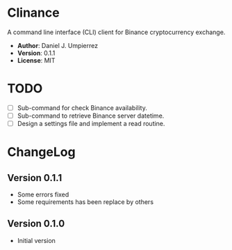 # Clinance
A command line interface (CLI) client for Binance cryptocurrency exchange.

 * __Author__: Daniel J. Umpierrez
 * __Version__: 0.1.1
 * __License__: MIT

# TODO
 * [ ] Sub-command for check Binance availability.
 * [ ] Sub-command to retrieve Binance server datetime.
 * [ ] Design a settings file and implement a read routine.

# ChangeLog

## Version 0.1.1
 * Some errors fixed
 * Some requirements has been replace by others
 
## Version 0.1.0
 * Initial version
